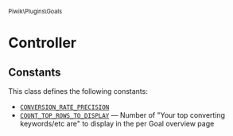 <small>Piwik\Plugins\Goals</small>

Controller
==========


Constants
---------

This class defines the following constants:

- [`CONVERSION_RATE_PRECISION`](#conversion_rate_precision)
- [`COUNT_TOP_ROWS_TO_DISPLAY`](#count_top_rows_to_display) &mdash; Number of "Your top converting keywords/etc are" to display in the per Goal overview page
